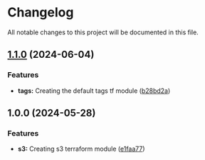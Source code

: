 # Changelog

All notable changes to this project will be documented in this file.

## [1.1.0](https://github.com/luizandrends/terraform-aws-modules/compare/v1.0.0...v1.1.0) (2024-06-04)


### Features

* **tags:** Creating the default tags tf module ([b28bd2a](https://github.com/luizandrends/terraform-aws-modules/commit/b28bd2aacfbef0ff93a6b168ce094ef5b24473eb))

## 1.0.0 (2024-05-28)


### Features

* **s3:** Creating s3 terraform module ([e1faa77](https://github.com/luizandrends/terraform-aws-modules/commit/e1faa77d59ebc3a5b2e6dc98ca8b800137028f70))
